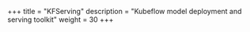+++
title = "KFServing"
description = "Kubeflow model deployment and serving toolkit"
weight = 30
+++
